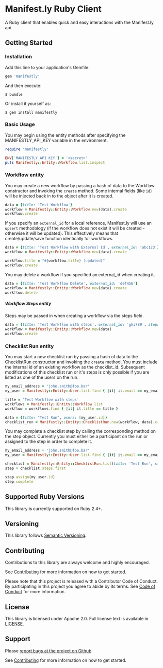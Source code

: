 # Manifest.ly Ruby Client

A Ruby client that enables quick and easy interactions with the Manifest.ly api.

## Getting Started

### Installation

Add this line to your application's Gemfile:

```ruby
gem 'manifestly'
```

And then execute:

    $ bundle

Or install it yourself as:

    $ gem install manifestly

### Basic Usage

You may begin using the entity methods after specifying the MANIFESTLY_API_KEY variable in the environment.
```ruby
require 'manifestly'

ENV['MANIFESTLY_API_KEY'] = '<secret>'
puts Manifestly::Entity::Workflow.list.inspect
```

### Workflow entity

You may create a new workflow by passing a hash of data to the Workflow constructor and invoking the `create` method. Some internal fields (like `id`) will be injected back in to the object after it is created.
```ruby
data = {title: 'Test Workflow'}
workflow = Manifestly::Entity::Workflow.new(data).create
workflow.create
```

If you specify an `external_id` for a local reference, Manifest.ly will use an `upsert` methodology (if the workflow does not exist it will be created - otherwise it will be updated). This effectively means that create/update/save function identically for workflows.
```ruby
data = {title: 'Test Workflow with External Id', external_id: 'abc123'}
workflow = Manifestly::Entity::Workflow.new(data).create

workflow.title = "#{workflow.title} (updated)"
workflow.create
```

You may delete a workflow if you specified an external_id when creating it.
```ruby
data = {title: 'Test Workflow Delete', external_id: 'def456'}
workflow = Manifestly::Entity::Workflow.new(data).create
workflow.delete
```

##### Workflow Steps entity

Steps may be passed in when creating a workflow via the steps field.
```ruby
data = {title: 'Test Workflow with steps', external_id: 'ghi789', steps: [{title: 'Step One'}]}
workflow = Manifestly::Entity::Workflow.new(data)
workflow.create
```

### Checklist Run entity

You may start a new checklist run by passing a hash of data to the ChecklistRun constructor and invoking the `create` method. You must include the internal id of an existing workflow as the checklist_id. Subsequent modifications of this checklist run or it's steps is only possible if you are listed as one of the users on the run.
```ruby
my_email_address = 'john.smith@foo.bar'
my_user = Manifestly::Entity::User.list.find { |it| it.email == my_email_address }

title = 'Test Workflow with steps'
workflows = Manifestly::Entity::Workflow.list
workflow = workflows.find { |it| it.title == title }

data = {title: "Test Run", users: [my_user.id]}
checklist_run = Manifestly::Entity::ChecklistRun.new(workflow, data).create
```

You may complete a checklist step by calling the corresponding method on the step object. Currently you must either be a participant on the run or assigned to the step in order to complete it.
```ruby
my_email_address = 'john.smith@foo.bar'
my_user = Manifestly::Entity::User.list.find { |it| it.email == my_email_address }

checklist = Manifestly::Entity::ChecklistRun.list(title: 'Test Run', status: :started).first
step = checklist.steps.first

step.assign(my_user.id)
step.complete
```

## Supported Ruby Versions

This library is currently supported on Ruby 2.4+.

## Versioning

This library follows [Semantic Versioning](http://semver.org/).

## Contributing

Contributions to this library are always welcome and highly encouraged.

See [Contributing](CONTRIBUTING.md) for more information on how to get started.

Please note that this project is released with a Contributor Code of Conduct. By participating in this project you agree to abide by its terms. See [Code of Conduct](CODE_OF_CONDUCT.md) for more information.

## License

This library is licensed under Apache 2.0. Full license text is
available in [LICENSE](LICENSE.txt).

## Support

Please [report bugs at the project on Github](https://github.com/firespring/manifestly-ruby/issues)

See [Contributing](CONTRIBUTING.md) for more information on how to get started.
